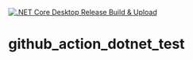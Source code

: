 [![.NET Core Desktop Release Build & Upload](https://github.com/KTA552/github_action_dotnet_test/actions/workflows/dotnet-desktop.yml/badge.svg)](https://github.com/KTA552/github_action_dotnet_test/actions/workflows/dotnet-desktop.yml)

# github_action_dotnet_test

